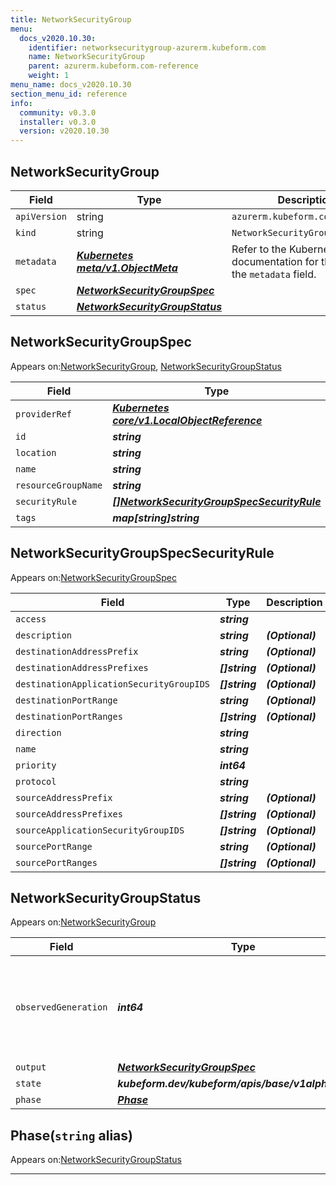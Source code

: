 ```yaml
---
title: NetworkSecurityGroup
menu:
  docs_v2020.10.30:
    identifier: networksecuritygroup-azurerm.kubeform.com
    name: NetworkSecurityGroup
    parent: azurerm.kubeform.com-reference
    weight: 1
menu_name: docs_v2020.10.30
section_menu_id: reference
info:
  community: v0.3.0
  installer: v0.3.0
  version: v2020.10.30
---
```


## NetworkSecurityGroup
| Field | Type | Description |
| ------ | ----- | ----------- |
| `apiVersion` | string | `azurerm.kubeform.com/v1alpha1` |
|    `kind` | string | `NetworkSecurityGroup` |
| `metadata` | ***[Kubernetes meta/v1.ObjectMeta](https://v1-18.docs.kubernetes.io/docs/reference/generated/kubernetes-api/v1.18/#objectmeta-v1-meta)***|Refer to the Kubernetes API documentation for the fields of the `metadata` field.|
| `spec` | ***[NetworkSecurityGroupSpec](#networksecuritygroupspec)***||
| `status` | ***[NetworkSecurityGroupStatus](#networksecuritygroupstatus)***||
## NetworkSecurityGroupSpec

Appears on:[NetworkSecurityGroup](#networksecuritygroup), [NetworkSecurityGroupStatus](#networksecuritygroupstatus)

| Field | Type | Description |
| ------ | ----- | ----------- |
| `providerRef` | ***[Kubernetes core/v1.LocalObjectReference](https://v1-18.docs.kubernetes.io/docs/reference/generated/kubernetes-api/v1.18/#localobjectreference-v1-core)***||
| `id` | ***string***||
| `location` | ***string***||
| `name` | ***string***||
| `resourceGroupName` | ***string***||
| `securityRule` | ***[[]NetworkSecurityGroupSpecSecurityRule](#networksecuritygroupspecsecurityrule)***| ***(Optional)*** |
| `tags` | ***map[string]string***| ***(Optional)*** |
## NetworkSecurityGroupSpecSecurityRule

Appears on:[NetworkSecurityGroupSpec](#networksecuritygroupspec)

| Field | Type | Description |
| ------ | ----- | ----------- |
| `access` | ***string***||
| `description` | ***string***| ***(Optional)*** |
| `destinationAddressPrefix` | ***string***| ***(Optional)*** |
| `destinationAddressPrefixes` | ***[]string***| ***(Optional)*** |
| `destinationApplicationSecurityGroupIDS` | ***[]string***| ***(Optional)*** |
| `destinationPortRange` | ***string***| ***(Optional)*** |
| `destinationPortRanges` | ***[]string***| ***(Optional)*** |
| `direction` | ***string***||
| `name` | ***string***||
| `priority` | ***int64***||
| `protocol` | ***string***||
| `sourceAddressPrefix` | ***string***| ***(Optional)*** |
| `sourceAddressPrefixes` | ***[]string***| ***(Optional)*** |
| `sourceApplicationSecurityGroupIDS` | ***[]string***| ***(Optional)*** |
| `sourcePortRange` | ***string***| ***(Optional)*** |
| `sourcePortRanges` | ***[]string***| ***(Optional)*** |
## NetworkSecurityGroupStatus

Appears on:[NetworkSecurityGroup](#networksecuritygroup)

| Field | Type | Description |
| ------ | ----- | ----------- |
| `observedGeneration` | ***int64***| ***(Optional)*** Resource generation, which is updated on mutation by the API Server.|
| `output` | ***[NetworkSecurityGroupSpec](#networksecuritygroupspec)***| ***(Optional)*** |
| `state` | ***kubeform.dev/kubeform/apis/base/v1alpha1.State***| ***(Optional)*** |
| `phase` | ***[Phase](#phase)***| ***(Optional)*** |
## Phase(`string` alias)

Appears on:[NetworkSecurityGroupStatus](#networksecuritygroupstatus)

---
